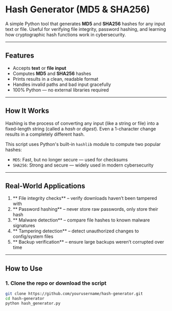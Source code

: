 #  Hash Generator (MD5 & SHA256)

A simple Python tool that generates **MD5** and **SHA256** hashes for any input text or file. Useful for verifying file integrity, password hashing, and learning how cryptographic hash functions work in cybersecurity.

---

##  Features

- Accepts **text** or **file input**
- Computes **MD5** and **SHA256** hashes
- Prints results in a clean, readable format
- Handles invalid paths and bad input gracefully
- 100% Python — no external libraries required

---

##  How It Works

Hashing is the process of converting any input (like a string or file) into a fixed-length string (called a *hash* or *digest*). Even a 1-character change results in a completely different hash.

This script uses Python's built-in `hashlib` module to compute two popular hashes:
- `MD5`: Fast, but no longer secure — used for checksums
- `SHA256`: Strong and secure — widely used in modern cybersecurity

---

##  Real-World Applications

1. ** File integrity checks** – verify downloads haven’t been tampered with  
2. ** Password hashing** – never store raw passwords, only store their hash  
3. ** Malware detection** – compare file hashes to known malware signatures  
4. ** Tampering detection** – detect unauthorized changes to config/system files  
5. ** Backup verification** – ensure large backups weren’t corrupted over time

---

##  How to Use

### 1. Clone the repo or download the script

```bash
git clone https://github.com/yourusername/hash-generator.git
cd hash-generator
python hash_generator.py


